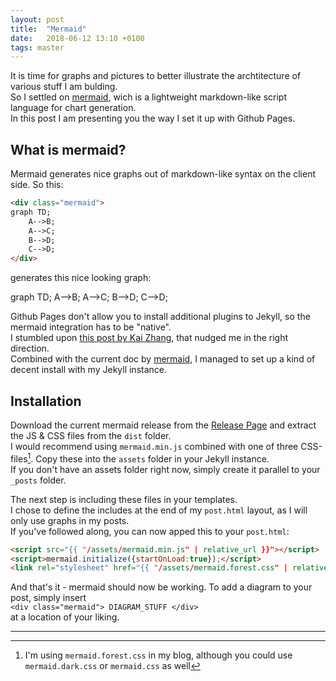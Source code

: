 ```yaml
---
layout: post
title:  "Mermaid"
date:   2018-06-12 13:10 +0100
tags: master
---
```

It is time for graphs and pictures to better illustrate the archtitecture of various stuff I am bulding.  
So I settled on [mermaid](https://mermaidjs.github.io/), wich is a lightweight markdown-like script language for chart generation.  
In this post I am presenting you the way I set it up with Github Pages.  

<!--more-->

## What is mermaid?
Mermaid generates nice graphs out of markdown-like syntax on the client side. So this:  
``` html
<div class="mermaid">
graph TD;
    A-->B;
    A-->C;
    B-->D;
    C-->D;
</div>
```
generates this nice looking graph:  
<div class="mermaid">
graph TD;
    A-->B;
    A-->C;
    B-->D;
    C-->D;
</div>

Github Pages don't allow you to install additional plugins to Jekyll, so the mermaid integration has to be "native".  
I stumbled upon [this post by Kai Zhang](https://kkpattern.github.io/2015/05/15/Embed-Chart-in-Jekyll.html), that nudged me in the right direction.  
Combined with the current doc by [mermaid](https://mermaidjs.github.io/), I managed to set up a kind of decent install with my Jekyll instance.  

## Installation
Download the current mermaid release from the [Release Page](https://github.com/knsv/mermaid/releases) and extract the JS & CSS files from the `dist` folder.  
I would recommend using `mermaid.min.js` combined with one of three CSS-files[^1]. Copy these into the `assets` folder in your Jekyll instance.  
If you don't have an assets folder right now, simply create it parallel to your `_posts` folder.  

The next step is including these files in your templates.  
I chose to define the includes at the end of my `post.html` layout, as I will only use graphs in my posts.  
If you've followed along, you can now apped this to your `post.html`:

``` html
<script src="{{ "/assets/mermaid.min.js" | relative_url }}"></script>
<script>mermaid.initialize({startOnLoad:true});</script>
<link rel="stylesheet" href="{{ "/assets/mermaid.forest.css" | relative_url }}">
```

And that's it - mermaid should now be working. To add a diagram to your post, simply insert  
`<div class="mermaid"> DIAGRAM_STUFF </div>`  
at a location of your liking.


-------

[^1]: I'm using `mermaid.forest.css` in my blog, although you could use `mermaid.dark.css` or `mermaid.css` as well